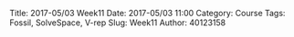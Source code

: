 Title: 2017-05/03 Week11
Date: 2017-05/03 11:00
Category: Course
Tags: Fossil, SolveSpace, V-rep
Slug: Week11
Author: 40123158
